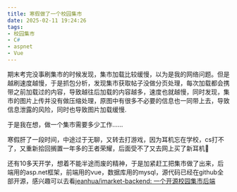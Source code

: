 ```yaml
---
title: 寒假做了一个校园集市
date: 2025-02-11 19:24:26
tags:
- 校园集市
- C#
- aspnet
- Vue
---
```


期末考完没事刷集市的时候发现，集市加载比较缓慢，以为是我的网络问题。但是越刷速度越慢，于是抓包分析，发现集市获取帖子没做分页处理，每次加载都会携带之前加载过的内容，导致越往后加载的内容越多，速度也就越慢，同时发现，集市的图片上传并没有做压缩处理，原图中有很多不必要的信息也一同带上去，导致信息泄露的风险，同时也导致图片加载缓慢.

于是我在想，做一个集市需要多少工作……

寒假肝了一段时间，中途过于无聊，又转去打游戏，因为耳机忘在学校，cs打不了，又重新拾回搁置一年多的王者荣耀，后面受不了又去网上买了新耳机🤣

还有10多天开学，想着不能半途而废的精神，于是加紧赶工把集市做了出来，后端用的asp.net框架，前端用的vue，数据库用的mysql，源代码已经在github全部开源，感兴趣可以去看[jeanhua/imarket-backend: 一个开源校园集市后端](https://github.com/jeanhua/imarket-backend)
